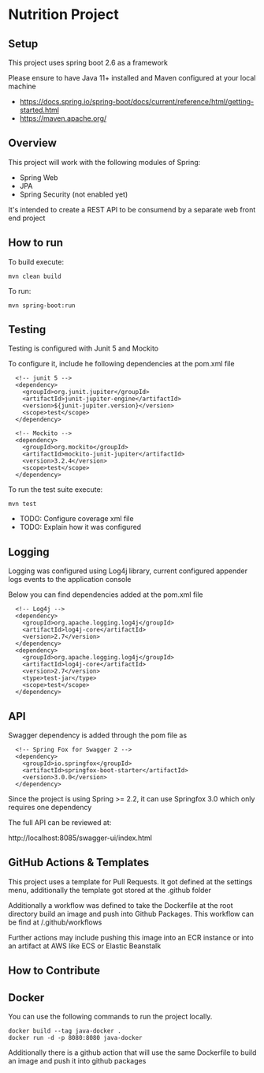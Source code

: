 # Nutrition Project

## Setup

This project uses spring boot 2.6 as a framework

Please ensure to have Java 11+ installed and Maven configured at your local machine

- https://docs.spring.io/spring-boot/docs/current/reference/html/getting-started.html
- https://maven.apache.org/

## Overview

This project will work with the following modules of Spring:

- Spring Web
- JPA
- Spring Security (not enabled yet)

It's intended to create a REST API to be consumend by a separate web front end project

## How to run

To build execute:

```
mvn clean build
```

To run:

```
mvn spring-boot:run
```

## Testing

Testing is configured with Junit 5 and Mockito

To configure it, include he following dependencies at the pom.xml file

```
  <!-- junit 5 -->
  <dependency>
    <groupId>org.junit.jupiter</groupId>
    <artifactId>junit-jupiter-engine</artifactId>
    <version>${junit-jupiter.version}</version>
    <scope>test</scope>
  </dependency>

  <!-- Mockito -->
  <dependency>
    <groupId>org.mockito</groupId>
    <artifactId>mockito-junit-jupiter</artifactId>
    <version>3.2.4</version>
    <scope>test</scope>
  </dependency>
```

To run the test suite execute:

```
mvn test
```
- TODO: Configure coverage xml file
- TODO: Explain how it was configured

## Logging

Logging was configured using Log4j library, current configured appender logs events to the application console

Below you can find dependencies added at the pom.xml file

```
  <!-- Log4j -->
  <dependency>
    <groupId>org.apache.logging.log4j</groupId>
    <artifactId>log4j-core</artifactId>
    <version>2.7</version>
  </dependency>
  <dependency>
    <groupId>org.apache.logging.log4j</groupId>
    <artifactId>log4j-core</artifactId>
    <version>2.7</version>
    <type>test-jar</type>
    <scope>test</scope>
  </dependency>
```

## API

Swagger dependency is added through the pom file as

```
  <!-- Spring Fox for Swagger 2 -->
  <dependency>
    <groupId>io.springfox</groupId>
    <artifactId>springfox-boot-starter</artifactId>
    <version>3.0.0</version>
  </dependency>
```
Since the project is using Spring >= 2.2, it can use Springfox 3.0 which only requires one dependency

The full API can be reviewed at:

http://localhost:8085/swagger-ui/index.html

## GitHub Actions & Templates

This project uses a template for Pull Requests. It got defined at the settings menu, additionally the template got stored at the .github folder

Additionally a workflow was defined to take the Dockerfile at the root directory build an image and push into Github Packages. 
This workflow can be find at /.github/workflows

Further actions may include pushing this image into an ECR instance or into an artifact at AWS like ECS or Elastic Beanstalk

## How to Contribute

## Docker

You can use the following commands to run the project locally. 

```
docker build --tag java-docker .
docker run -d -p 8080:8080 java-docker
```

Additionally there is a github action that will use the same Dockerfile to build an image and push it into github packages
